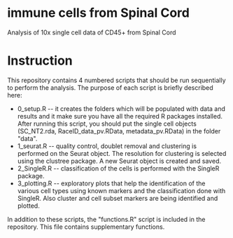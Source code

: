 # immune cells from Spinal Cord
Analysis of 10x single cell data of CD45+ from Spinal Cord


# Instruction
This repository contains 4 numbered scripts that should be run sequentially to perform the analysis. The purpose of each script is briefly described here:

* 0_setup.R  --  it creates the folders which will be populated with data and results and it make sure you have all the required R packages installed. After running this script, you should put the single cell objects (SC_NT2.rda, RaceID_data_pv.RData, metadata_pv.RData) in the folder "data".
* 1_seurat.R  --  quality control, doublet removal and clustering is performed on the Seurat object. The resolution for clustering is selected using the clustree package. A new Seurat object is created and saved.
* 2_SingleR.R  --  classification of the cells is performed with the SingleR package.
* 3_plotting.R  --  exploratory plots that help the identification of the various cell types using known markers and the classification done with SingleR. Also cluster and cell subset markers are being identified and plotted.

In addition to these scripts, the "functions.R" script is included in the repository. This file contains supplementary functions.


